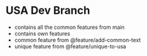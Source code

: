 # USA Dev Branch

- contains all the common features from main
- contains own features
- common feature from @feature/add-common-text
- unique feature from @feature/unique-to-usa
